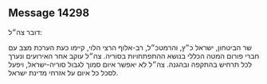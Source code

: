 ## Message 14298

דובר צה״ל:

שר הביטחון, ישראל כ״ץ, והרמטכ״ל, רב-אלוף הרצי הלוי, קיימו כעת הערכת מצב עם חברי פורום המטה הכללי בנושא ההתפתחויות בסוריה. 
צה״ל עוקב אחר האירועים ונערך לכל תרחיש בהתקפה ובהגנה. צה״ל לא יאפשר איום סמוך לגבול סוריה-ישראל, ויפעל לסכל כל איום על אזרחי מדינת ישראל.

